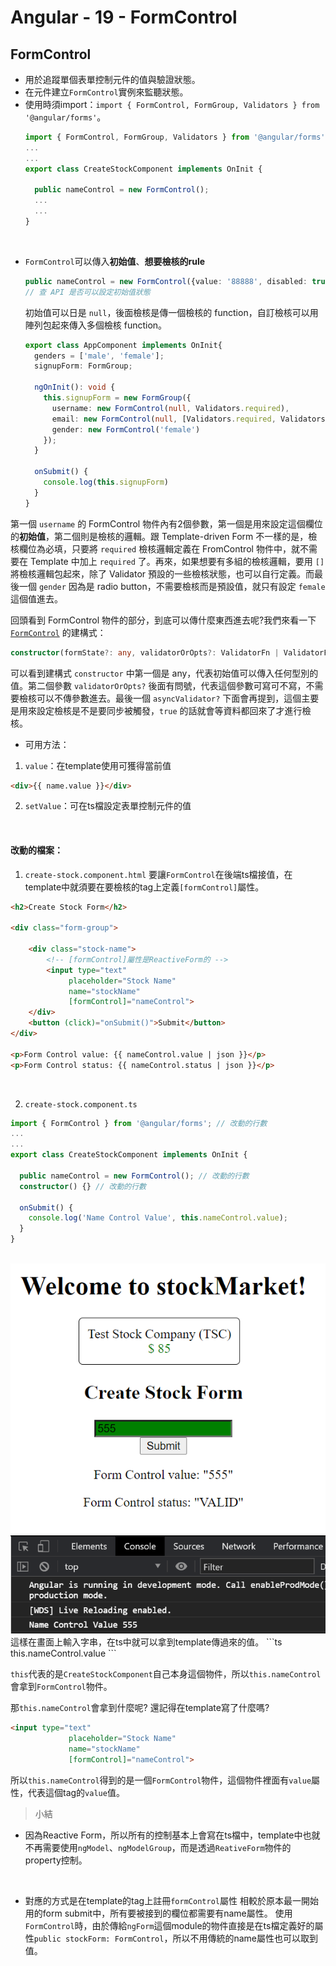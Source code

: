 # Angular - 19 - FormControl
## FormControl
* 用於追蹤單個表單控制元件的值與驗證狀態。
* 在元件建立`FormControl`實例來監聽狀態。
* 使用時須import：`import { FormControl, FormGroup, Validators } from '@angular/forms'`。
  ```ts
  import { FormControl, FormGroup, Validators } from '@angular/forms';
  ...
  ...
  export class CreateStockComponent implements OnInit {

    public nameControl = new FormControl();
    ...
    ...
  }
  ```
<br/>

* `FormControl`可以傳入**初始值**、**想要檢核的rule**
  ```ts
  public nameControl = new FormControl({value: '88888', disabled: true}, Validators.required); 
  // 查 API 是否可以設定初始值狀態
  ```
  初始值可以日是 `null`，後面檢核是傳一個檢核的 function，自訂檢核可以用陣列包起來傳入多個檢核 function。
  ```ts
  export class AppComponent implements OnInit{
    genders = ['male', 'female'];
    signupForm: FormGroup;

    ngOnInit(): void {
      this.signupForm = new FormGroup({
        username: new FormControl(null, Validators.required),
        email: new FormControl(null, [Validators.required, Validators.email]),
        gender: new FormControl('female')
      });
    }

    onSubmit() {
      console.log(this.signupForm)
    }
  }
  ```
第一個 `username` 的 FormControl 物件內有2個參數，第一個是用來設定這個欄位的**初始值**，第二個則是檢核的邏輯。跟 Template-driven Form 不一樣的是，檢核欄位為必填，只要將 `required` 檢核邏輯定義在 FromControl 物件中，就不需要在 Template 中加上 `required` 了。再來，如果想要有多組的檢核邏輯，要用 `[]` 將檢核邏輯包起來，除了 Validator 預設的一些檢核狀態，也可以自行定義。而最後一個 `gender` 因為是 radio button，不需要檢核而是預設值，就只有設定 `female` 這個值進去。
  
回頭看到 FormControl 物件的部分，到底可以傳什麼東西進去呢?我們來看一下 [`FormControl`](https://angular.tw/api/forms/FormControl) 的建構式：
```ts
constructor(formState?: any, validatorOrOpts?: ValidatorFn | ValidatorFn[] | AbstractControlOptions | null, asyncValidator?: AsyncValidatorFn | AsyncValidatorFn[] | null);
```
可以看到建構式 `constructor` 中第一個是 any，代表初始值可以傳入任何型別的值。第二個參數 `validatorOrOpts?` 後面有問號，代表這個參數可寫可不寫，不需要檢核可以不傳參數進去。最後一個 `asyncValidator?` 下面會再提到，這個主要是用來設定檢核是不是要同步被觸發，`true` 的話就會等資料都回來了才進行檢核。
<br/>

* 可用方法：
1. `value`：在template使用可獲得當前值
  ```html
  <div>{{ name.value }}</div>
  ```
2. `setValue`：可在ts檔設定表單控制元件的值
<br/>

#### 改動的檔案：
1. `create-stock.component.html`
要讓`FormControl`在後端ts檔接值，在template中就須要在要檢核的tag上定義`[formControl]`屬性。
```html
<h2>Create Stock Form</h2>

<div class="form-group">

    <div class="stock-name">
        <!-- [formControl]屬性是ReactiveForm的 -->
        <input type="text"
             placeholder="Stock Name"
             name="stockName"
             [formControl]="nameControl"> 
    </div>
    <button (click)="onSubmit()">Submit</button>
</div>

<p>Form Control value: {{ nameControl.value | json }}</p>
<p>Form Control status: {{ nameControl.status | json }}</p>
```
<br/>

2. `create-stock.component.ts`
```ts
import { FormControl } from '@angular/forms'; // 改動的行數
...
...
export class CreateStockComponent implements OnInit {

  public nameControl = new FormControl(); // 改動的行數
  constructor() {} // 改動的行數

  onSubmit() {
    console.log('Name Control Value', this.nameControl.value);
  }
}
```
<br/>

<img src="/img/ng_formControl_1.png">
<img src="/img/ng_formControl_2.png">
這樣在畫面上輸入字串，在ts中就可以拿到template傳過來的值。
```ts
this.nameControl.value
```

`this`代表的是`CreateStockComponent`自己本身這個物件，所以`this.nameControl`會拿到`FormControl`物件。

那`this.nameControl`會拿到什麼呢?
還記得在template寫了什麼嗎?
```html
<input type="text"
             placeholder="Stock Name"
             name="stockName"
             [formControl]="nameControl">
```
所以`this.nameControl`得到的是一個`FormControl`物件，這個物件裡面有`value`屬性，代表這個tag的`value`值。
<br/>

> 小結
* 因為Reactive Form，所以所有的控制基本上會寫在ts檔中，template中也就不再需要使用`ngModel`、`ngModelGroup`，而是透過`ReativeForm`物件的property控制。
<br/>

* 對應的方式是在template的tag上註冊`formControl`屬性
相較於原本最一開始用的form submit中，所有要被接到的欄位都需要有name屬性。
使用`FormControl`時，由於傳給`ngForm`這個module的物件直接是在ts檔定義好的屬性`public stockForm: FormControl`，所以不用傳統的name屬性也可以取到值。
